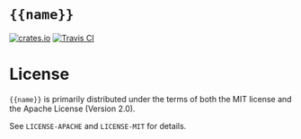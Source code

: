 # `{{name}}`

[![crates.io](https://img.shields.io/crates/v/{{name}}.svg)](https://crates.io/crates/{{name}})
[![Travis CI](https://img.shields.io/travis/saleemrashid/{{name}}-rs.svg)](https://travis-ci.org/saleemrashid/{{name}}-rs)

# License

`{{name}}` is primarily distributed under the terms of both the MIT license and the Apache License (Version 2.0).

See `LICENSE-APACHE` and `LICENSE-MIT` for details.
